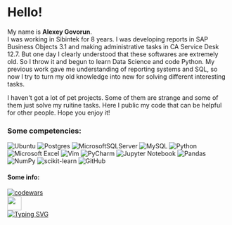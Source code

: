 # Hello!

My name is __Alexey Govorun__.  
I was working in Sibintek for 8 years. I was developing reports in SAP Business Objects 3.1 and making administrative tasks in CA Service Desk 12.7. But one day I clearly understood that these softwares are extremely old. So I throw it and begun to learn Data Science and code Python. 
My previous work gave me understanding of reporting systems and SQL, so now I try to turn my old knowledge into new for solving different interesting tasks.

I haven't got a lot of pet projects. Some of them are strange and some of them just solve my ruitine tasks. Here I public my code that can be helpful for other people. 
Hope you enjoy it!
  
### Some competencies:
![Ubuntu](https://img.shields.io/badge/Ubuntu-E95420?style=for-the-badge&logo=ubuntu&logoColor=white)
![Postgres](https://img.shields.io/badge/postgres-%23316192.svg?style=for-the-badge&logo=postgresql&logoColor=white)
![MicrosoftSQLServer](https://img.shields.io/badge/Microsoft%20SQL%20Sever-CC2927?style=for-the-badge&logo=microsoft%20sql%20server&logoColor=white)
![MySQL](https://img.shields.io/badge/mysql-%2300f.svg?style=for-the-badge&logo=mysql&logoColor=white)
![Python](https://img.shields.io/badge/python-3670A0?style=for-the-badge&logo=python&logoColor=ffdd54)
![Microsoft Excel](https://img.shields.io/badge/Microsoft_Excel-217346?style=for-the-badge&logo=microsoft-excel&logoColor=white)
![Vim](https://img.shields.io/badge/VIM-%2311AB00.svg?style=for-the-badge&logo=vim&logoColor=white)
![PyCharm](https://img.shields.io/badge/pycharm-143?style=for-the-badge&logo=pycharm&logoColor=black&color=black&labelColor=green)
![Jupyter Notebook](https://img.shields.io/badge/jupyter-%23FA0F00.svg?style=for-the-badge&logo=jupyter&logoColor=white)
![Pandas](https://img.shields.io/badge/pandas-%23150458.svg?style=for-the-badge&logo=pandas&logoColor=white)
![NumPy](https://img.shields.io/badge/numpy-%23013243.svg?style=for-the-badge&logo=numpy&logoColor=white)
![scikit-learn](https://img.shields.io/badge/scikit--learn-%23F7931E.svg?style=for-the-badge&logo=scikit-learn&logoColor=white)
![GitHub](https://img.shields.io/badge/github-%23121011.svg?style=for-the-badge&logo=github&logoColor=white)


#### Some info:  
  
[![codewars](https://www.codewars.com/users/Mr.Govorun/badges/large)](https://www.codewars.com/users/Mr.Govorun)   
[<img src="https://stepik.org/static/frontend/topbar_logo.svg" alt="" height="32" widht = "32" href = "https://stepik.org/users/350753">](https://stepik.org/users/350753)  
[![Typing SVG](https://readme-typing-svg.herokuapp.com?color=%2336BCF7&lines=Ready+for+work)](https://git.io/typing-svg)
